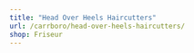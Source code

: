 ```yaml
---
title: "Head Over Heels Haircutters"
url: /carrboro/head-over-heels-haircutters/
shop: Friseur
---
```

